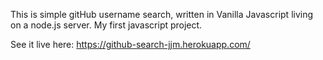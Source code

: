 This is simple gitHub username search, written in Vanilla Javascript living on a node.js server. My first javascript project.

See it live here: https://github-search-jjm.herokuapp.com/



